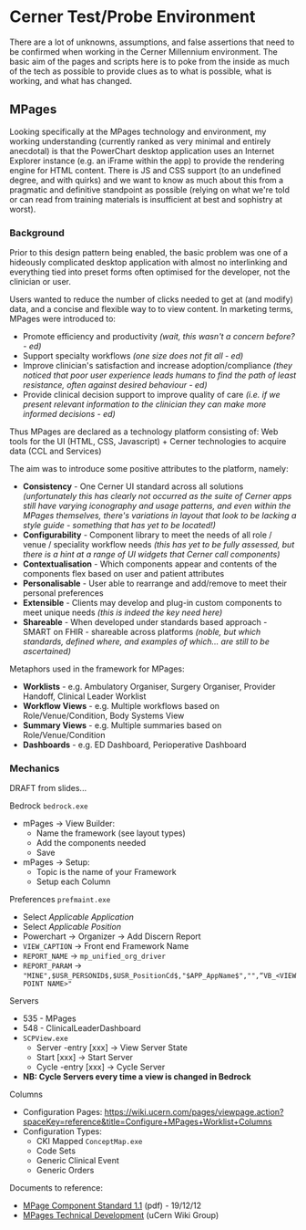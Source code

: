 # Cerner Test/Probe Environment

There are a lot of unknowns, assumptions, and false assertions that need to be confirmed when working in the Cerner Millennium environment. The basic aim of the pages and scripts here is to poke from the inside as much of the tech as possible to provide clues as to what is possible, what is working, and what has changed.

## MPages
Looking specifically at the MPages technology and environment, my working understanding (currently ranked as very minimal and entirely anecdotal) is that the PowerChart desktop application uses an Internet Explorer instance (e.g. an iFrame within the app) to provide the rendering engine for HTML content. There is JS and CSS support (to an undefined degree, and with quirks) and we want to know as much about this from a pragmatic and definitive standpoint as possible (relying on what we're told or can read from training materials is insufficient at best and sophistry at worst).
    

### Background

Prior to this design pattern being enabled, the basic problem was one of a hideously complicated desktop application with almost no interlinking and everything tied into preset forms often optimised for the developer, not the clinician or user.

Users wanted to reduce the number of clicks needed to get at (and modify) data, and a concise and flexible way to to view content. In marketing terms, MPages were introduced to:

* Promote efficiency and productivity  *(wait, this wasn't a concern before? - ed)*
* Support specialty workflows  *(one size does not fit all - ed)*
* Improve clinician's satisfaction and increase adoption/compliance *(they noticed that poor user experience leads humans to find the path of least resistance, often against desired behaviour - ed)*
* Provide clinical decision support to improve quality of care *(i.e. if we present relevant information to the clinician they can make more informed decisions - ed)*

Thus MPages are declared as a technology platform consisting of: Web tools for the UI (HTML, CSS, Javascript) + Cerner technologies to acquire data (CCL and Services)

The aim was to introduce some positive attributes to the platform, namely:

* **Consistency** - One Cerner UI standard across all solutions *(unfortunately this has clearly not occurred as the suite of Cerner apps still have varying iconography and usage patterns, and even within the MPages themselves, there's variations in layout that look to be lacking a style guide - something that has yet to be located!)*
* **Configurability** - Component library to meet the needs of all role / venue / speciality workflow needs *(this has yet to be fully assessed, but there is a hint at a range of UI widgets that Cerner call components)*
* **Contextualisation** - Which components appear and contents of the components flex based on user and patient attributes
* **Personalisable** - User able to rearrange and add/remove to meet their personal preferences
* **Extensible** - Clients may develop and plug-in custom components to meet unique needs *(this is indeed the key need here)*
* **Shareable** - When developed under standards based approach - SMART on FHIR - shareable across platforms *(noble, but which standards, defined where, and examples of which... are still to be ascertained)* 

Metaphors used in the framework for MPages:

* **Worklists** - e.g. Ambulatory Organiser, Surgery Organiser, Provider Handoff, Clinical Leader Worklist
* **Workflow Views** - e.g. Multiple workflows based on Role/Venue/Condition, Body Systems View
* **Summary Views** - e.g. Multiple summaries based on Role/Venue/Condition
* **Dashboards** - e.g. ED Dashboard, Perioperative Dashboard

### Mechanics

DRAFT from slides...

Bedrock `bedrock.exe`

* mPages -> View Builder:
  * Name the framework (see layout types)
  * Add the components needed
  * Save
* mPages -> Setup:
  * Topic is the name of your Framework
  * Setup each Column

Preferences `prefmaint.exe`

* Select *Applicable Application*
* Select *Applicable Position*
* Powerchart -> Organizer -> Add Discern Report
* `VIEW_CAPTION` -> Front end Framework Name
* `REPORT_NAME` -> `mp_unified_org_driver`
* `REPORT_PARAM` -> `"MINE",$USR_PERSONID$,$USR_PositionCd$,"$APP_AppName$","",“VB_<VIEWPOINT NAME>"`

Servers

* 535 - MPages
* 548 - ClinicalLeaderDashboard
* `SCPView.exe`
  * Server -entry [xxx] -> View Server State
  * Start [xxx] -> Start Server
  * Cycle -entry [xxx] -> Cycle Server
* **NB: Cycle Servers every time a view is changed in Bedrock**

Columns

* Configuration Pages: https://wiki.ucern.com/pages/viewpage.action?spaceKey=reference&title=Configure+MPages+Worklist+Columns
* Configuration Types:  * CKI Mapped `ConceptMap.exe`
  * Code Sets
  * Generic Clinical Event
  * Generic OrdersDocuments to reference:
* [MPage Component Standard 1.1](https://connect.ucern.com/docs/DOC-238855) (pdf) - 19/12/12
* [MPages Technical Development](https://connect.ucern.com/groups/mpages-technical-development/content?filterID=contentstatus%5Bpublished%5D~objecttype~objecttype%5Bdocument%5D) (uCern Wiki Group)